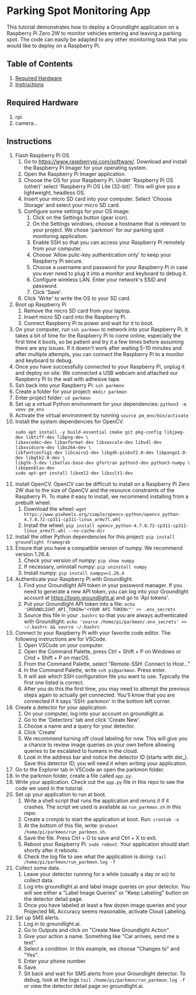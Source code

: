 # Parking Spot Monitoring App

This tutorial demonstrates how to deploy a Groundlight application on a Raspberry Pi Zero 2W to monitor vehicles entering and leaving a parking spot. The code can easily be adapted to any other monitoring task that you would like to deploy on a Raspberry Pi. 

## Table of Contents

1. [Required Hardware](#requiredhardware)
2. [Instructions](#instructions)

## Required Hardware
1. rpi
1. camera...

## Instructions

1. Flash Raspberry Pi OS
    1. Go to https://www.raspberrypi.com/software/. Download and install the Raspberry Pi Imager for your operating system.
    1. Open the Raspberry Pi Imager application.
    1. Choose the OS for your Raspberry Pi. Under 'Raspberry Pi OS (other)' select 'Raspberry Pi OS Lite (32-bit)'. This will give you a lightweight, headless OS. 
    1. Insert your micro SD card into your computer. Select 'Choose Storage' and select your micro SD card. 
    1. Configure some settings for your OS image:
        1. Click on the Settings button (gear icon). 
        1. On the Settings windows, choose a hostname that is relevant to your project. We chose 'parkmon' for our parking spot monitoring application.
        1. Enable SSH so that you can access your Raspberry Pi remotely from your computer. 
        1. Choose 'Allow pulic-key authentication only' to keep your Raspberry Pi secure.
        1. Choose a username and password for your Raspberry Pi in case you ever need to plug it into a monitor and keyboard to debug it.
        1. Configure wireless LAN. Enter your network's SSID and password. 
        1. Click 'Save'.
    1. Click 'Write' to write the OS to your SD card.
1. Boot up Raspberry Pi
    1. Remove the micro SD card from your laptop.
    1. Insert micro SD card into the Raspberry Pi.
    1. Connect Raspberry Pi to power and wait for it to boot.
1. On your computer, run `ssh parkmon` to network into your Raspberry Pi. It takes a bit of time for the Raspberry Pi to come online, especially the first time it boots, so be patient and try it a few times before assuming there are any issues. If it doesn't work after waiting 5-10 minutes and after multiple attempts, you can connect the Raspberry Pi to a monitor and keyboard to debug.     
1. Once you have successfully connected to your Raspberry Pi, unplug it and deploy on site. We connected a USB webcam and attached our Raspberry Pi to the wall with adhesive tape.
1. Ssh back into your Raspberry Pi: `ssh parkmon`
1. Create a folder for your project: `mkdir parkmon`
1. Enter project folder: `cd parkmon`
1. Set up a virtual Python environment for your dependencies: `python3 -m venv pm_env`
1. Activate the virtual environment by running `source pm_env/bin/activate`
1. Install the system dependencies for OpenCV.
    ```
    sudo apt install -y build-essential cmake git pkg-config libjpeg-dev libtiff-dev libpng-dev \
    libavcodec-dev libavformat-dev libswscale-dev libv4l-dev libxvidcore-dev libx264-dev \
    libfontconfig1-dev libcairo2-dev libgdk-pixbuf2.0-dev libpango1.0-dev libgtk2.0-dev \
    libgtk-3-dev libatlas-base-dev gfortran python3-dev python3-numpy \
    libopenblas-dev
    sudo apt-get install libxml2-dev libxslt1-dev
    ```
1. Install OpenCV. OpenCV can be difficult to install on a Raspberry Pi Zero 2W due to the size of OpenCV and the resource constraints of the Raspberry Pi. To make it easy to install, we recommend installing from a prebuilt wheel.
    1. Download the wheel: `wget https://www.piwheels.org/simple/opencv-python/opencv_python-4.7.0.72-cp311-cp311-linux_armv7l.whl`
    1. Install the wheel: `pip install opencv_python-4.7.0.72-cp311-cp311-linux_armv7l.whl --no-cache-dir`
1. Install the other Python dependencies for this project: `pip install groundlight framegrab`
1. Ensure that you have a compatible version of numpy. We recommend version 1.26.4. 
    1. Check your version of numpy: `pip show numpy`
    1. If necessary, uninstall numpy: `pip uninstall numpy`
    1. Install numpy: `pip install numpy==1.26.4`
1. Authenticate your Raspberry Pi with Groundlight.
    1. Find your Groundlight API token in your password manager. If you need to generate a new API token, you can log into your Groundlight account at https://login.groundlight.ai and go to 'Api tokens'.
    1. Put your Groundlight API token into a file: `echo 'GROUNDLIGHT_API_TOKEN="<YOUR API TOKEN>"' >> .env_secrets`
    1. Source this file in your `.bashrc` so that you are always authenticated with Groundlight: `echo 'source /home/pi/parkmon/.env_secrets' >> ~/.bashrc && source ~/.bashrc`
1. Connect to your Raspberry Pi with your favorite code editor. The following instructions are for VSCode.
    1. Open VSCode on your computer.
    1. Open the Command Palette, press Ctrl + Shift + P on Windows or Cmd + Shift + P on macOS.
    1. From the Command Palette, select "Remote-SSH: Connect to Host..."
    1. In the Command Palette, write `ssh pi@parkmon`. Press enter.
    1. It will ask which SSH configuration file you want to use. Typically the first one listed is correct. 
    1. After you do this the first time, you may need to attempt the previous steps again to actually get connected. You'll know that you are connected if it says 'SSH: parkmon' in the bottom left corner.
1. Create a detector for your application:
    1. On your computer, log into your account on groundlight.ai.
    1. Go to the 'Detectors' tab and click 'Create New'.
    1. Choose a name and a query for your detector. 
    1. Click 'Create'
    1. We recommend turning off cloud labeling for now. This will give you a chance to review image queries on your own before allowing queries to be escalated to humans in the cloud. 
    1. Look in the address bar and notice the detector ID (starts with det_). Save this detector ID; you will need it when writing your application.
1. Go to the Explorer tab in VSCode an open the parkmon folder.
1. In the parkmon folder, create a file called `app.py`.
1. Write your application. Check out the `app.py` file in this repo to see the code we used in the tutorial.
1. Set up your application to run at boot.
    1. Write a shell script that runs the application and reruns it if it crashes. The script we used is available as `run_parkmon.sh` in this repo.
    1. Create a cronjob to start the application at boot. Run: `crontab -e`
    1. At the bottom of this file, write: `@reboot /home/pi/parkmon/run_parkmon.sh`.
    1. Save the file. Press Ctrl + O to save and Ctrl + X to exit.
    1. Reboot your Raspberry Pi: `sudo reboot`. Your application should start shortly after it reboots. 
    1. Check the log file to see what the application is doing: `tail /home/pi/parkmon/run_parkmon.log -f`
1. Collect some data. 
    1. Leave your detector running for a while (usually a day or so) to collect data.
    1. Log into groundlight.ai and label image queries on your detector. You will see either a "Label Image Queries" or "Keep Labeling" button on the detector detail page.
    1. Once you have labeled at least a few dozen image queries and your Projected ML Accuracy seems reasonable, activate Cloud Labeling. 
1. Set up SMS alerts.
    1. Log in to groundlight.ai.
    1. Go to Outputs and click on "Create New Groundlight Action".
    1. Give your action a name. Something like "Car arrives, send me a text".
    1. Select a condition. In this example, we choose "Changes to" and "Yes".
    1. Enter your phone number.
    1. Save.
    1. Sit back and wait for SMS alerts from your Groundlight detector. To debug, look at the logs `tail /home/pi/parkmon/run_parkmon.log -f` or view the detector detail page on groundlight.ai.



